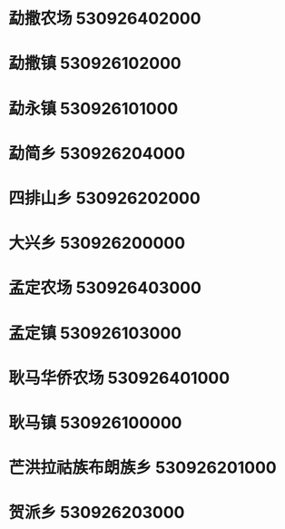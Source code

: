 # 勐撒农场 530926402000
# 勐撒镇 530926102000
# 勐永镇 530926101000
# 勐简乡 530926204000
# 四排山乡 530926202000
# 大兴乡 530926200000
# 孟定农场 530926403000
# 孟定镇 530926103000
# 耿马华侨农场 530926401000
# 耿马镇 530926100000
# 芒洪拉祜族布朗族乡 530926201000
# 贺派乡 530926203000
